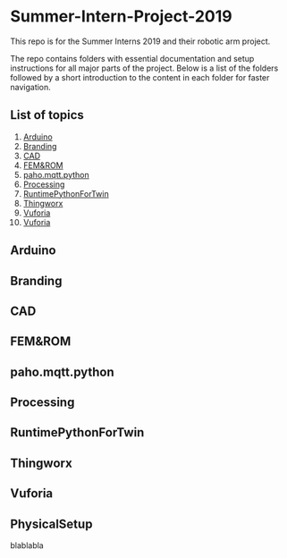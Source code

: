 # Summer-Intern-Project-2019
This repo is for the Summer Interns 2019 and their robotic arm project.

The repo contains folders with essential documentation and setup instructions for all major parts of the project.
Below is a list of the folders followed by a short introduction to the content in each folder for faster navigation.


## List of topics
1. [Arduino](#of1)
2. [Branding](#of2)
3. [CAD](#of3)
4. [FEM&ROM](#of4)
5. [paho.mqtt.python](#of5)
6. [Processing](#of6)
7. [RuntimePythonForTwin](#of7)
8. [Thingworx](#of8)
9. [Vuforia](#of9)
10. [Vuforia](#of10)

<a name="of1"></a>
## Arduino


<a name="of2"></a>
## Branding

<a name="of3"></a>
## CAD



<a name="of4"></a>
## FEM&ROM



<a name="of5"></a>
## paho.mqtt.python

<a name="of6"></a>
## Processing



<a name="of7"></a>
## RuntimePythonForTwin


<a name="of8"></a>
## Thingworx

<a name="of9"></a>
## Vuforia


<a name="of10"></a>
## PhysicalSetup

blablabla
